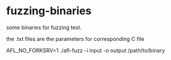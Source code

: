 # fuzzing-binaries
some binaries for fuzzing test.

the .txt files are the parameters for corresponding C file

AFL_NO_FORKSRV=1 ./afl-fuzz -i input -o output /path/to/binary
